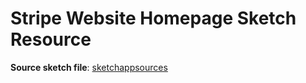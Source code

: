 # Stripe Website Homepage Sketch Resource

**Source sketch file**: [sketchappsources](https://www.sketchappsources.com/free-source/2335-stripe-website-homepage-sketch-freebie-resource.html)

